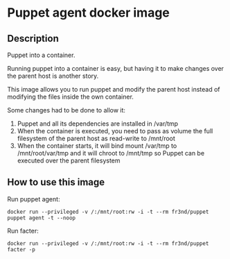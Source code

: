 # Puppet agent docker image

## Description

Puppet into a container.

Running puppet into a container is easy, but having it to make changes over the
parent host is another story.

This image allows you to run puppet and modify the parent host instead of
modifying the files inside the own container.

Some changes had to be done to allow it:
1. Puppet and all its dependencies are installed in /var/tmp
2. When the container is executed, you need to pass as volume the full
   filesystem of the parent host as read-write to /mnt/root
3. When the container starts, it will bind mount /var/tmp to /mnt/root/var/tmp and it will chroot to /mnt/tmp so Puppet can be executed over the parent filesystem

## How to use this image

Run puppet agent:

```
docker run --privileged -v /:/mnt/root:rw -i -t --rm fr3nd/puppet puppet agent -t --noop
```

Run facter:

```
docker run --privileged -v /:/mnt/root:rw -i -t --rm fr3nd/puppet facter -p
```
